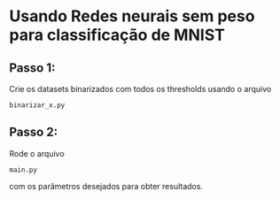 # Usando Redes neurais sem peso para classificação de MNIST

## Passo 1:
Crie os datasets binarizados com todos os thresholds usando o arquivo

```
binarizar_x.py
```

## Passo 2:
Rode o arquivo 
```
main.py 
```
com os parâmetros desejados para obter resultados.